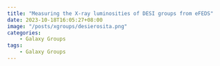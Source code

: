 ```yaml
---
title: "Measuring the X-ray luminosities of DESI groups from eFEDS"
date: 2023-10-18T16:05:27+08:00
image: "/posts/xgroups/desierosita.png"
categories:
    - Galaxy Groups
tags:
    - Galaxy Groups
---
```





